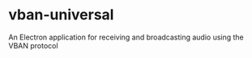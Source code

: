 # vban-universal
An Electron application for receiving and broadcasting audio using the VBAN protocol
